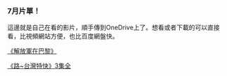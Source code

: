 ### 7月片單！

這邊就是自己在看的影片，順手傳到OneDrive上了。想看或者下載的可以直接看，比視頻網站方便，也比百度網盤快。

[《解放軍在巴黎》](https://dlsiw7-my.sharepoint.com/:v:/g/personal/yasuko_i_treer_shop/Edp3_oAP43VEnDfXM5w85HIB29OvfHN6bTKWunDoYHuG_Q?e=zSEjhT)

[《路~台灣特快》3集全](https://dlsiw7-my.sharepoint.com/:f:/g/personal/yasuko_i_treer_shop/EgLbG9dNX0ZNq54uNnFX-W8BNp7rskOkrPnjZRm3_8nogg?e=gJ7Chn)
